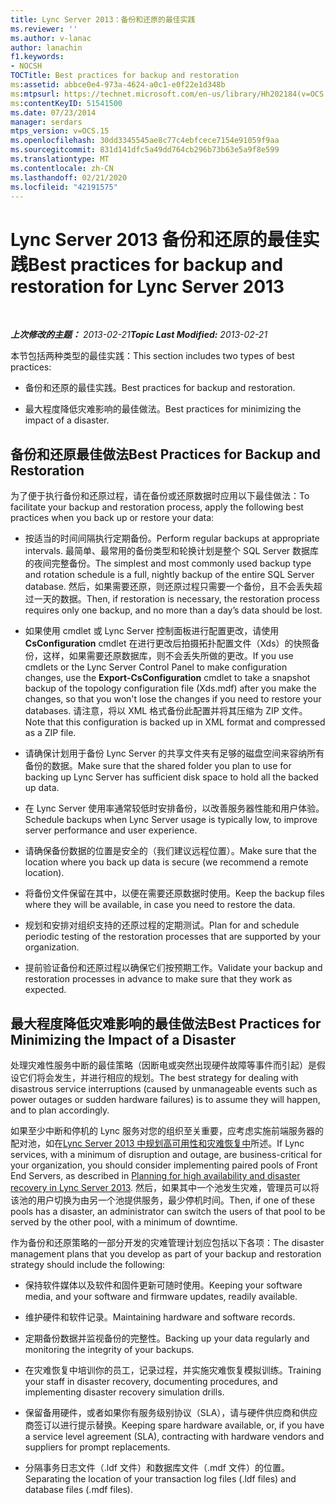 ```yaml
---
title: Lync Server 2013：备份和还原的最佳实践
ms.reviewer: ''
ms.author: v-lanac
author: lanachin
f1.keywords:
- NOCSH
TOCTitle: Best practices for backup and restoration
ms:assetid: abbce0e4-973a-4624-a0c1-e0f22e1d348b
ms:mtpsurl: https://technet.microsoft.com/en-us/library/Hh202184(v=OCS.15)
ms:contentKeyID: 51541500
ms.date: 07/23/2014
manager: serdars
mtps_version: v=OCS.15
ms.openlocfilehash: 30dd3345545ae8c77c4ebfcece7154e91059f9aa
ms.sourcegitcommit: 831d141dfc5a49dd764cb296b73b63e5a9f8e599
ms.translationtype: MT
ms.contentlocale: zh-CN
ms.lasthandoff: 02/21/2020
ms.locfileid: "42191575"
---
```

<div data-xmlns="http://www.w3.org/1999/xhtml">

<div class="topic" data-xmlns="http://www.w3.org/1999/xhtml" data-msxsl="urn:schemas-microsoft-com:xslt" data-cs="https://msdn.microsoft.com/">

<div data-asp="https://msdn2.microsoft.com/asp">

# <a name="best-practices-for-backup-and-restoration-for-lync-server-2013"></a><span data-ttu-id="64e4d-102">Lync Server 2013 备份和还原的最佳实践</span><span class="sxs-lookup"><span data-stu-id="64e4d-102">Best practices for backup and restoration for Lync Server 2013</span></span>

</div>

<div id="mainSection">

<div id="mainBody">

<span> </span>

<span data-ttu-id="64e4d-103">_**上次修改的主题：** 2013-02-21_</span><span class="sxs-lookup"><span data-stu-id="64e4d-103">_**Topic Last Modified:** 2013-02-21_</span></span>

<span data-ttu-id="64e4d-104">本节包括两种类型的最佳实践：</span><span class="sxs-lookup"><span data-stu-id="64e4d-104">This section includes two types of best practices:</span></span>

  - <span data-ttu-id="64e4d-105">备份和还原的最佳实践。</span><span class="sxs-lookup"><span data-stu-id="64e4d-105">Best practices for backup and restoration.</span></span>

  - <span data-ttu-id="64e4d-106">最大程度降低灾难影响的最佳做法。</span><span class="sxs-lookup"><span data-stu-id="64e4d-106">Best practices for minimizing the impact of a disaster.</span></span>

<div>

## <a name="best-practices-for-backup-and-restoration"></a><span data-ttu-id="64e4d-107">备份和还原最佳做法</span><span class="sxs-lookup"><span data-stu-id="64e4d-107">Best Practices for Backup and Restoration</span></span>

<span data-ttu-id="64e4d-108">为了便于执行备份和还原过程，请在备份或还原数据时应用以下最佳做法：</span><span class="sxs-lookup"><span data-stu-id="64e4d-108">To facilitate your backup and restoration process, apply the following best practices when you back up or restore your data:</span></span>

  - <span data-ttu-id="64e4d-109">按适当的时间间隔执行定期备份。</span><span class="sxs-lookup"><span data-stu-id="64e4d-109">Perform regular backups at appropriate intervals.</span></span> <span data-ttu-id="64e4d-110">最简单、最常用的备份类型和轮换计划是整个 SQL Server 数据库的夜间完整备份。</span><span class="sxs-lookup"><span data-stu-id="64e4d-110">The simplest and most commonly used backup type and rotation schedule is a full, nightly backup of the entire SQL Server database.</span></span> <span data-ttu-id="64e4d-111">然后，如果需要还原，则还原过程只需要一个备份，且不会丢失超过一天的数据。</span><span class="sxs-lookup"><span data-stu-id="64e4d-111">Then, if restoration is necessary, the restoration process requires only one backup, and no more than a day’s data should be lost.</span></span>

  - <span data-ttu-id="64e4d-112">如果使用 cmdlet 或 Lync Server 控制面板进行配置更改，请使用**CsConfiguration** cmdlet 在进行更改后拍摄拓扑配置文件（Xds）的快照备份，这样，如果需要还原数据库，则不会丢失所做的更改。</span><span class="sxs-lookup"><span data-stu-id="64e4d-112">If you use cmdlets or the Lync Server Control Panel to make configuration changes, use the **Export-CsConfiguration** cmdlet to take a snapshot backup of the topology configuration file (Xds.mdf) after you make the changes, so that you won't lose the changes if you need to restore your databases.</span></span> <span data-ttu-id="64e4d-113">请注意，将以 XML 格式备份此配置并将其压缩为 ZIP 文件。</span><span class="sxs-lookup"><span data-stu-id="64e4d-113">Note that this configuration is backed up in XML format and compressed as a ZIP file.</span></span>

  - <span data-ttu-id="64e4d-114">请确保计划用于备份 Lync Server 的共享文件夹有足够的磁盘空间来容纳所有备份的数据。</span><span class="sxs-lookup"><span data-stu-id="64e4d-114">Make sure that the shared folder you plan to use for backing up Lync Server has sufficient disk space to hold all the backed up data.</span></span>

  - <span data-ttu-id="64e4d-115">在 Lync Server 使用率通常较低时安排备份，以改善服务器性能和用户体验。</span><span class="sxs-lookup"><span data-stu-id="64e4d-115">Schedule backups when Lync Server usage is typically low, to improve server performance and user experience.</span></span>

  - <span data-ttu-id="64e4d-116">请确保备份数据的位置是安全的（我们建议远程位置）。</span><span class="sxs-lookup"><span data-stu-id="64e4d-116">Make sure that the location where you back up data is secure (we recommend a remote location).</span></span>

  - <span data-ttu-id="64e4d-117">将备份文件保留在其中，以便在需要还原数据时使用。</span><span class="sxs-lookup"><span data-stu-id="64e4d-117">Keep the backup files where they will be available, in case you need to restore the data.</span></span>

  - <span data-ttu-id="64e4d-118">规划和安排对组织支持的还原过程的定期测试。</span><span class="sxs-lookup"><span data-stu-id="64e4d-118">Plan for and schedule periodic testing of the restoration processes that are supported by your organization.</span></span>

  - <span data-ttu-id="64e4d-119">提前验证备份和还原过程以确保它们按预期工作。</span><span class="sxs-lookup"><span data-stu-id="64e4d-119">Validate your backup and restoration processes in advance to make sure that they work as expected.</span></span>

</div>

<div>

## <a name="best-practices-for-minimizing-the-impact-of-a-disaster"></a><span data-ttu-id="64e4d-120">最大程度降低灾难影响的最佳做法</span><span class="sxs-lookup"><span data-stu-id="64e4d-120">Best Practices for Minimizing the Impact of a Disaster</span></span>

<span data-ttu-id="64e4d-121">处理灾难性服务中断的最佳策略（因断电或突然出现硬件故障等事件而引起）是假设它们将会发生，并进行相应的规划。</span><span class="sxs-lookup"><span data-stu-id="64e4d-121">The best strategy for dealing with disastrous service interruptions (caused by unmanageable events such as power outages or sudden hardware failures) is to assume they will happen, and to plan accordingly.</span></span>

<span data-ttu-id="64e4d-122">如果至少中断和停机的 Lync 服务对您的组织至关重要，应考虑实施前端服务器的配对池，如在[Lync Server 2013 中规划高可用性和灾难恢复中](lync-server-2013-planning-for-high-availability-and-disaster-recovery.md)所述。</span><span class="sxs-lookup"><span data-stu-id="64e4d-122">If Lync services, with a minimum of disruption and outage, are business-critical for your organization, you should consider implementing paired pools of Front End Servers, as described in [Planning for high availability and disaster recovery in Lync Server 2013](lync-server-2013-planning-for-high-availability-and-disaster-recovery.md).</span></span> <span data-ttu-id="64e4d-123">然后，如果其中一个池发生灾难，管理员可以将该池的用户切换为由另一个池提供服务，最少停机时间。</span><span class="sxs-lookup"><span data-stu-id="64e4d-123">Then, if one of these pools has a disaster, an administrator can switch the users of that pool to be served by the other pool, with a minimum of downtime.</span></span>

<span data-ttu-id="64e4d-124">作为备份和还原策略的一部分开发的灾难管理计划应包括以下各项：</span><span class="sxs-lookup"><span data-stu-id="64e4d-124">The disaster management plans that you develop as part of your backup and restoration strategy should include the following:</span></span>

  - <span data-ttu-id="64e4d-125">保持软件媒体以及软件和固件更新可随时使用。</span><span class="sxs-lookup"><span data-stu-id="64e4d-125">Keeping your software media, and your software and firmware updates, readily available.</span></span>

  - <span data-ttu-id="64e4d-126">维护硬件和软件记录。</span><span class="sxs-lookup"><span data-stu-id="64e4d-126">Maintaining hardware and software records.</span></span>

  - <span data-ttu-id="64e4d-127">定期备份数据并监视备份的完整性。</span><span class="sxs-lookup"><span data-stu-id="64e4d-127">Backing up your data regularly and monitoring the integrity of your backups.</span></span>

  - <span data-ttu-id="64e4d-128">在灾难恢复中培训你的员工，记录过程，并实施灾难恢复模拟训练。</span><span class="sxs-lookup"><span data-stu-id="64e4d-128">Training your staff in disaster recovery, documenting procedures, and implementing disaster recovery simulation drills.</span></span>

  - <span data-ttu-id="64e4d-129">保留备用硬件，或者如果你有服务级别协议（SLA），请与硬件供应商和供应商签订以进行提示替换。</span><span class="sxs-lookup"><span data-stu-id="64e4d-129">Keeping spare hardware available, or, if you have a service level agreement (SLA), contracting with hardware vendors and suppliers for prompt replacements.</span></span>

  - <span data-ttu-id="64e4d-130">分隔事务日志文件（.ldf 文件）和数据库文件（.mdf 文件）的位置。</span><span class="sxs-lookup"><span data-stu-id="64e4d-130">Separating the location of your transaction log files (.ldf files) and database files (.mdf files).</span></span>

</div>

</div>

<span> </span>

</div>

</div>

</div>

